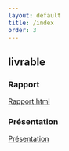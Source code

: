 ```yaml
---
layout: default
title: /index
order: 3
---
```






## livrable

### Rapport 
[Rapport.html](https://cnmh.github.io/gestionprojet/rapport)

### Présentation 
[Présentation](https://cnmh.github.io/gestionprojet/presentation)